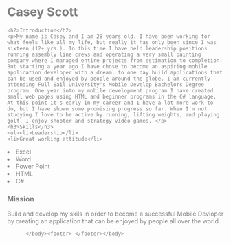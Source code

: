 
<html lang="en">
  <meta charset="utf-8">
  <title>My Portfolio Summery</title>
  </head>
  <body background="http://www.planwallpaper.com/static/images/recycled_texture_background_by_sandeep_m-d6aeau9_PZ9chud.jpg">
      <font color="gray">
    <h1>Casey Scott</h1>
  
    <h2>Introduction</h2>
    <p>My name is Casey and I am 28 years old. I have been working for what feels like all my life, but really it has only been since I was sixteen (12+ yrs.). In this time I have held leadership positions running assembly line crews and operating a very small painting company where I managed entire projects from estimation to completion. But starting a year ago I have chose to become an aspiring mobile application developer with a dream; to one day build applications that can be used and enjoyed by people around the globe. I am currently attending Full Sail University's Mobile Develop Bachelors Degree program. One year into my mobile development program I have created small web pages using HTML and beginner programs in the C# language. At this point it's early in my career and I have a lot more work to do, but I have shown some promising progress so far. When I'm not studying I love to be active by running, lifting weights, and playing golf. I enjoy shooter and strategy video games. </p>
    <h3>Skills</h3>
    <ul><li>Leadership</li>
    <li>Great working attitude</li>
   <li> Excel</li>
   <li> Word</li>
   <li> Power Point</li>
   <li> HTML</li>
   <li> C#</li>
        </ul>
    <h3>Mission</h3>
    <p>Build and develop my skils in order to become a successful Mobile Devloper by creating an application that can be enjoyed by people all over the world.</p>
    
          </body><footer> </footer></body>
</html>
